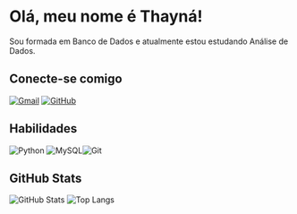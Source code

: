 # Olá, meu nome é Thayná!
Sou formada em Banco de Dados e atualmente estou estudando Análise de Dados.
## Conecte-se comigo
[![Gmail](https://img.shields.io/badge/Gmail-fff?style=for-the-badge&logo=gmail&logoColor=black)](mailto:thayna.cristina970@gmail.com)
[![GitHub](https://img.shields.io/badge/GitHub-fff?style=for-the-badge&logo=github&logoColor=black)](https://github.com/SEUUSERNAME)
## Habilidades
![Python](https://img.shields.io/badge/python-fff?style=for-the-badge&logo=python&logoColor=black)
![MySQL](https://img.shields.io/badge/MySQL-fff?style=for-the-badge&logo=mysql&logoColor=black)![Git](https://img.shields.io/badge/GIT-fff?style=for-the-badge&logo=git&logoColor=black)

## GitHub Stats
![GitHub Stats](https://github-readme-stats.vercel.app/api?username=thaynamarcelino&theme=transparent&bg_color=blackborder_color=black&show_icons=true&icon_color=black&title_color=black&text_color=black&hide_title=true)
![Top Langs](https://github-readme-stats-git-masterrstaa-rickstaa.vercel.app/api/top-langs/?username=thaynamarcelino&layout=compact&bg_color=fff&border_color=black&title_color=black&text_color=black)
